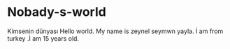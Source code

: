 # Nobady-s-world
Kimsenin dünyası
Hello world. My name is zeynel seymwn yayla. İ am from turkey .İ am 15 years old.
